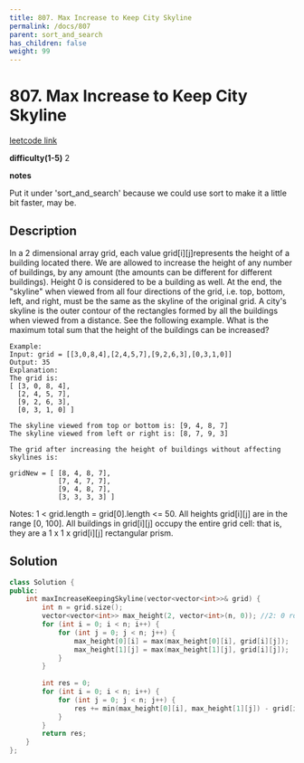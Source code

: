 ```yaml
---
title: 807. Max Increase to Keep City Skyline
permalink: /docs/807
parent: sort_and_search
has_children: false
weight: 99
---
```

# 807. Max Increase to Keep City Skyline
[leetcode link](https://leetcode.com/problems/max-increase-to-keep-city-skyline/)

**difficulty(1-5)** 
2

**notes**   

Put it under 'sort_and_search' because we could use sort to make it a little bit faster, may be.

## Description
In a 2 dimensional array grid, each value grid[i][j]represents the height of a building located there. We are allowed to increase the height of any number of buildings, by any amount (the amounts can be different for different buildings). Height 0 is considered to be a building as well. 
At the end, the "skyline" when viewed from all four directions of the grid, i.e. top, bottom, left, and right, must be the same as the skyline of the original grid. A city's skyline is the outer contour of the rectangles formed by all the buildings when viewed from a distance. See the following example.
What is the maximum total sum that the height of the buildings can be increased?
```
Example:
Input: grid = [[3,0,8,4],[2,4,5,7],[9,2,6,3],[0,3,1,0]]
Output: 35
Explanation: 
The grid is:
[ [3, 0, 8, 4], 
  [2, 4, 5, 7],
  [9, 2, 6, 3],
  [0, 3, 1, 0] ]

The skyline viewed from top or bottom is: [9, 4, 8, 7]
The skyline viewed from left or right is: [8, 7, 9, 3]

The grid after increasing the height of buildings without affecting skylines is:

gridNew = [ [8, 4, 8, 7],
            [7, 4, 7, 7],
            [9, 4, 8, 7],
            [3, 3, 3, 3] ]
```
Notes:
1 < grid.length = grid[0].length <= 50.
All heights grid[i][j] are in the range [0, 100].
All buildings in grid[i][j] occupy the entire grid cell: that is, they are a 1 x 1 x grid[i][j] rectangular prism.

## Solution

```c++
class Solution {
public:
    int maxIncreaseKeepingSkyline(vector<vector<int>>& grid) {
        int n = grid.size();
        vector<vector<int>> max_height(2, vector<int>(n, 0)); //2: 0 row 1 col
        for (int i = 0; i < n; i++) {
            for (int j = 0; j < n; j++) {
                max_height[0][i] = max(max_height[0][i], grid[i][j]);
                max_height[1][j] = max(max_height[1][j], grid[i][j]);
            }
        }
        
        int res = 0;
        for (int i = 0; i < n; i++) {
            for (int j = 0; j < n; j++) {
                res += min(max_height[0][i], max_height[1][j]) - grid[i][j];
            }
        }
        return res;
    }
};
```
<!-- 
Default label
{: .label }

Blue label
{: .label .label-blue }

Stable
{: .label .label-green }

New release
{: .label .label-purple }

Coming soon
{: .label .label-yellow }

Deprecated
{: .label .label-red } -->
